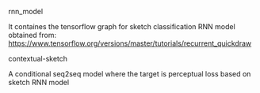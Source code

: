 rnn_model

It containes the tensorflow graph for sketch classification RNN model obtained from: https://www.tensorflow.org/versions/master/tutorials/recurrent_quickdraw

contextual-sketch

A conditional seq2seq model where the target is perceptual loss based on sketch RNN model 
